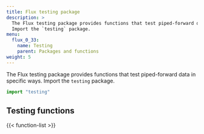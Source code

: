 ```yaml
---
title: Flux testing package
description: >
  The Flux testing package provides functions that test piped-forward data in specific ways.
  Import the `testing` package.
menu:
  flux_0_33:
    name: Testing
    parent: Packages and functions
weight: 5
---
```


The Flux testing package provides functions that test piped-forward data in specific ways.
Import the `testing` package.

```js
import "testing"
```

## Testing functions
{{< function-list >}}
